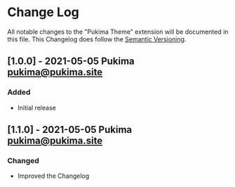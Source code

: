# Change Log

All notable changes to the "Pukima Theme" extension will be documented in this file. This Changelog does follow the [Semantic Versioning](https://semver.org). 

## [1.0.0] - 2021-05-05 Pukima <pukima@pukima.site>
### Added
- Initial release

## [1.1.0] - 2021-05-05 Pukima <pukima@pukima.site>
### Changed
- Improved the Changelog